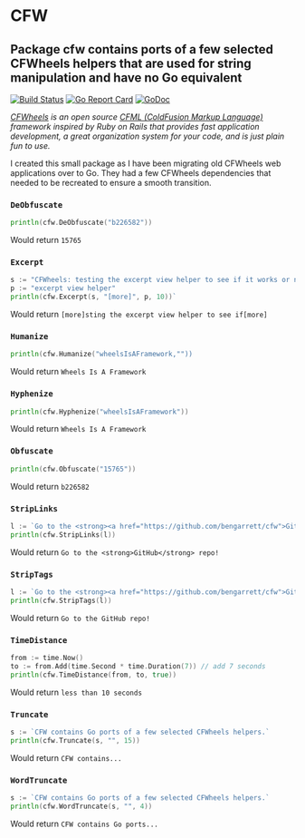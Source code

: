# CFW

## Package cfw contains ports of a few selected CFWheels helpers that are used for string manipulation and have no Go equivalent

[![Build Status](https://travis-ci.org/bengarrett/cfw.svg?branch=master)](https://travis-ci.org/bengarrett/cfw) [![Go Report Card](https://goreportcard.com/badge/github.com/bengarrett/cfw)](https://goreportcard.com/report/github.com/bengarrett/cfw) [![GoDoc](https://godoc.org/github.com/bengarrett/cfw?status.svg)](https://godoc.org/github.com/bengarrett/cfw)

_[CFWheels](https://cfwheels.org/) is an open source [CFML (ColdFusion Markup Language)](http://lucee.org/) framework inspired by Ruby on Rails that provides fast application development, a great organization system for your code, and is just plain fun to use._

I created this small package as I have been migrating old CFWheels web applications over to Go. They had a few CFWheels dependencies that needed to be recreated to ensure a smooth transition.

### `DeObfuscate`

```Go
println(cfw.DeObfuscate("b226582"))
```

Would return `15765`

### `Excerpt`

```Go
s := "CFWheels: testing the excerpt view helper to see if it works or not."
p := "excerpt view helper"
println(cfw.Excerpt(s, "[more]", p, 10))`
```

Would return `[more]sting the excerpt view helper to see if[more]`

### `Humanize`

```Go
println(cfw.Humanize("wheelsIsAFramework,""))
```

Would return `Wheels Is A Framework`

### `Hyphenize`

```Go
println(cfw.Hyphenize("wheelsIsAFramework"))
```

Would return `Wheels Is A Framework`

### `Obfuscate`

```Go
println(cfw.Obfuscate("15765"))
```

Would return `b226582`

### `StripLinks`

```Go
l := `Go to the <strong><a href="https://github.com/bengarrett/cfw">GitHub</a></strong> repo!`
println(cfw.StripLinks(l))
```

Would return `Go to the <strong>GitHub</strong> repo!`

### `StripTags`

```Go
l := `Go to the <strong><a href="https://github.com/bengarrett/cfw">GitHub</a></strong> repo!`
println(cfw.StripTags(l))
```

Would return `Go to the GitHub repo!`

### `TimeDistance`

```Go
from := time.Now()
to := from.Add(time.Second * time.Duration(7)) // add 7 seconds
println(cfw.TimeDistance(from, to, true))
```

Would return `less than 10 seconds`

### `Truncate`

```Go
s := `CFW contains Go ports of a few selected CFWheels helpers.`
println(cfw.Truncate(s, "", 15))

```

Would return `CFW contains...`

### `WordTruncate`

```Go
s := `CFW contains Go ports of a few selected CFWheels helpers.`
println(cfw.WordTruncate(s, "", 4))

```

Would return `CFW contains Go ports...`